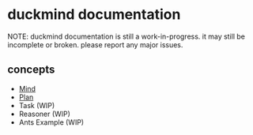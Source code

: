
# duckmind documentation

NOTE: duckmind documentation is still a work-in-progress. it may still be incomplete or broken. please report any major issues.

## concepts

+ [Mind](mind.md)
+ [Plan](plan.md)
+ Task (WIP)
+ Reasoner (WIP)
+ Ants Example (WIP)
